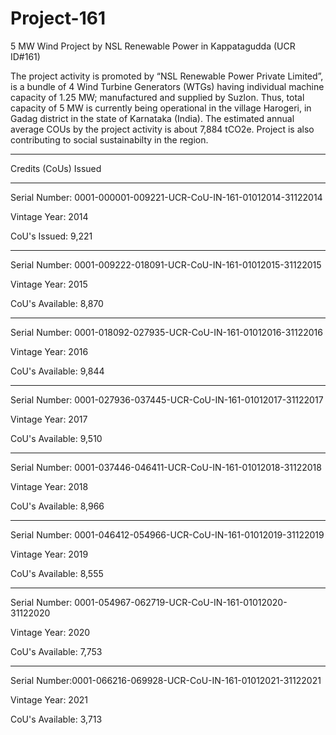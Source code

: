 # Project-161
5 MW Wind Project by NSL Renewable Power in Kappatagudda (UCR ID#161)

The project activity is promoted by “NSL Renewable Power Private Limited”, is a bundle of 4 Wind Turbine Generators (WTGs) having individual machine capacity of 1.25 MW; manufactured and supplied by Suzlon. Thus, total capacity of 5 MW is currently being operational in the village Harogeri, in Gadag district in the state of Karnataka (India). The estimated annual average COUs by the project activity is about 7,884 tCO2e. Project is also contributing to social sustainabilty in the region.
___________________
Credits (CoUs) Issued
___________
Serial Number: 0001-000001-009221-UCR-CoU-IN-161-01012014-31122014

Vintage Year: 2014

CoU's Issued: 9,221

____________________
Serial Number: 0001-009222-018091-UCR-CoU-IN-161-01012015-31122015

Vintage Year: 2015

CoU's Available: 8,870
_____________________
Serial Number: 0001-018092-027935-UCR-CoU-IN-161-01012016-31122016

Vintage Year: 2016

CoU's Available: 9,844

_____________
Serial Number: 0001-027936-037445-UCR-CoU-IN-161-01012017-31122017

Vintage Year: 2017

CoU's Available: 9,510
____________________
Serial Number: 0001-037446-046411-UCR-CoU-IN-161-01012018-31122018

Vintage Year: 2018

CoU's Available: 8,966
_______________________
Serial Number: 0001-046412-054966-UCR-CoU-IN-161-01012019-31122019

Vintage Year: 2019

CoU's Available: 8,555

_____________________________
Serial Number: 0001-054967-062719-UCR-CoU-IN-161-01012020-31122020

Vintage Year: 2020

CoU's Available: 7,753

____________
Serial Number:0001-066216-069928-UCR-CoU-IN-161-01012021-31122021

Vintage Year: 2021

CoU's Available: 3,713
